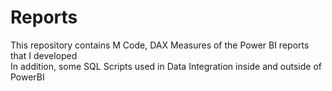 # Reports
This repository contains M Code, DAX Measures of the Power BI reports that I developed    
In addition, some SQL Scripts used in Data Integration inside and outside of PowerBI  
